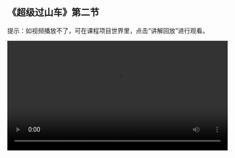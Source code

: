 ## 《超级过山车》第二节
 
提示：如视频播放不了，可在课程项目世界里，点击“讲解回放”进行观看。
 
<video width="100%" controls controlslist="nodownload nofullscreen noremoteplayback" disablePictureInPicture>
  <source src="https://api.keepwork.com/ts-storage/siteFiles/22274/raw#超级过山车L2.webm" type="video/webm" />
  <source src="https://api.keepwork.com/ts-storage/siteFiles/22273/raw#超级过山车L2.mp4" type="video/mp4" />
   
  你的浏览器不支持播放
</video>
<style>
video::-webkit-media-controls-fullscreen-button { display: none; } 
</style>

## 字幕

在paracraft中，有一个神奇的容器——箱子
使用它，我们可以把背包中的方块或者物品装进去
在过山车的起点，我们通常会将矿车、能量块、按钮、拉杆等物品放置在箱子中
这样可以更加方便人物角色体验过山车作品
这个箱子具体应该如何使用呢？我们接着往下看

### 步骤一

点击E按钮，打开工具栏
选择机关子标签下的箱子
在场景中放上一个箱子
单击鼠标左键，打开箱子，可以看到一些用于放置物品的格子
这个箱子最多可以存放27种物品或者方块
我们在工具栏中选择一些方块、物品放在背包，也就是快捷工具栏
鼠标左键选中背包的物品，可以将物品拖放到箱子里
或者按住shift键和鼠标左键可以将背包中的物品一键放置到箱子中
点击关闭按钮，关上箱子
再次打开箱子，按住shift+鼠标左键，将箱子中的矿车取出来，放置在背包
接着，将矿车放置在铁轨，这样我们就能够顺利坐上过山车啦



### 步骤二

上一节课，我们了解了动力铁轨和普通铁轨
在paracraft中，我们还有一种铁轨叫做探测铁轨
探测铁轨也可以连接成轨道，矿车在上面行驶
需要注意，探测铁轨跟动力铁轨一样只能够搭建直线轨道
探测铁轨是一种特殊的铁轨
--当矿车在探测铁轨上经过时，它会输出电流，也就是能量
从而激活paracraft中需要能量供应的物品
比如：电影方块、命令方块、电灯、音符盒等
这一小节，我们学习如何利用探测铁轨激活电影方块中的字幕
可以看到红色箭头指向一个探测铁轨
点击E按钮，打开工具栏
在电影标签下选择电影方块
在探测铁轨的旁边放上电影方块
单击鼠标右键，打开电影方块
将电影方块总时长修改为1
默认为文字属性，点击界面右下角加号
添加上字幕，调整好字号与位置
点击确定，关闭电影方块
打开场景中的木箱
shift+鼠标左键，将里面的矿车取出来
在起点处放上矿车
点击按钮，启动矿车
可以看到，矿车经过探测铁轨时，电影方块中的摄影机锁定了人物视角
再次打开电影方块，删除摄影机
再次放上矿车
点击按钮，启动矿车
可以看到，摄影机删除后可以一边播放字幕一边控制人物视角


### 步骤三

上一小节，我们了解了探测铁轨如何激活电影方块中的字幕
这一小节，我们来了解一下探测铁轨与中继器
矿车上不管是否载人都可以在探测铁轨组成的轨道上自由行驶
然而，中继器只有在矿车载人的时候才可以被激活
我们先来了解一下中继器
打开工具栏，在电影标签项下，选择中继器
中继器是一种非常重要的，能够按照指定方向传递和放大信号的装置
我们看到它有一头是尖的，一头是平的
平的一头是信号的输入端，尖的一头是信号的输出端
中继器的输入端连接探测铁轨会是什么样的效果呢？
我们在探测铁轨的旁边放上一个尖头对着电影方块的中继器
打开场景中的木箱
shift+鼠标左键将木箱中的矿车取出来
在起点处放上矿车
点击按钮，可以看到当无人乘坐的矿车经过探测铁轨时，无法激活中继器
当有人的矿车经过时，探测铁轨会输出电流，激活两侧的中继器
中继器将电流信号放大，在输出端激活电影方块

### 步骤四

经过前面两个小节，我们知道探测铁轨可以通过中继器激活电影方块中的字幕
电影方块是否还能够添加其他效果呢？
答案当然是肯定的！
这一小节，我们使用电影方块来添加一些酷酷的特效吧
点击E按钮，打开工具栏
选择电影标签下的电影方块
在中继器的输出端放置电影方块
打开电影方块
将电影方块总时长修改为1秒
删除摄影机
点击电影片段窗口中的“+”号
点击选择模型，选择特效分类下的烟花
点击界面左下角的蓝色图标，切换为位置属性
拖动红色坐标轴，调整特效的位置
调整好后，点击播放，可以看到烟花绽放的效果
最后，打开场景中的木箱
shift+鼠标左键将木箱中矿车取出来
在起点处放上矿车
点击按钮，让矿车跑起来
可以看到当无人乘坐的矿车经过中继器时，烟花无法绽放
赶紧坐上矿车试试当载人的矿车经过时烟花会不会绽放吧！
我们也可以在探测铁轨下加入电影方块，做出自己想要做的过山车电影效果
或者在探测铁轨旁放置电灯，当矿车经过时，电灯就会亮起


